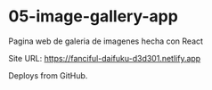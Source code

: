 # 05-image-gallery-app
Pagina web de galeria de imagenes hecha con React

Site URL:
https://fanciful-daifuku-d3d301.netlify.app

Deploys from GitHub.
